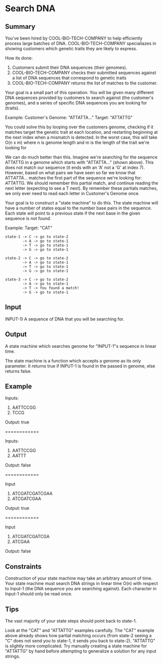 # Search DNA

## Summary

You've been hired by COOL-BIO-TECH-COMPANY to help efficiently process large batches of DNA.
COOL-BIO-TECH-COMPANY specialiazes in showing customers which genetic traits they are likely to express.

How its done:
1. Customers submit their DNA sequences (their genomes).
2. COOL-BIO-TECH-COMPANY checks their submitted sequences against a list of DNA sequences that correspond to genetic traits
3. COOL-BIO-TECH-COMPANY returns the list of matches to the customer.

Your goal is a small part of this operation. You will be given many different DNA sequences provided by customers to search against (the customer's genomes), and a series of specific DNA sequences you are looking for (traits).

Example:
Customer's Genome: "ATTATTA..."
Target: "ATTATTG"

You could solve this by looping over the customers genome, checking if it matches target the genetic trait at each location, and restarting beginning at the next index when a mismatch is detected. In the worst case, this will take O(n x m) where n is genome length and m is the length of the trait we're looking for

We can do much better than this. Imagine we're searching for the sequence ATTATTG in a genome which starts with "ATTATTA..." (shown above). This does not match our sequence (it ends with an 'A' not a 'G' at index 7). However, based on what pairs we have seen so far we know that ATT*ATTA*... matches the first part of the sequence we're looking for: *ATTA*TTG. We should remember this partial match, and continue reading the next letter (expecting to see a T next). By remember these partials matches, we only ever need to read each letter in Customer's Genome once.

Your goal is to construct a "state machine" to do this. The state machine will have a number of states equal to the number base pairs in the sequence. Each state will point to a previous state if the next base in the given sequence is not found.

Example:
Target: "CAT"

```
state-1 -> C -> go to state-2 
        -> A -> go to state-1
        -> T -> go to state-1
        -> G -> go to state-1

state-2 -> C -> go to state-2
        -> A -> go to state-1
        -> T -> go to state-1
        -> G -> go to state-1

state-3 -> C -> go to state-2
        -> A -> go to state-1
        -> T -> You found a match!
        -> G -> go to state-1
```

## Input

INPUT-1) A sequence of DNA that you will be searching for.

## Output
A state machine which searches genome for "INPUT-1"s sequence in linear time.

The state machine is a function which accepts a genome as its only parameter.
It returns true if INPUT-1 is found in the passed in genome, else returns false.

## Example

Inputs:
1) AATTCCGG
2) TCCG

Output: true

============

Inputs:
1) AATTCCGG
2) AATTT

Output: false

============

Input
1) ATCGATCGATCGAA
2) ATCGATCGAA

Output: true

============

Input
1) ATCGATCGATCGA
2) ATCGAA

Output: false

## Constraints

Construction of your state machine may take an arbitrary amount of time. Your state machine must search DNA strings in linear time O(n) with respect to Input-1 (the DNA sequence you are searching against). Each character in Input-1 should only be read once.

## Tips
The vast majority of your state steps should point back to state-1.

Look at the "CAT" and "ATTATTG" examples carefully.
The "CAT" example above already shows how partial matching occurs (from state-2 seeing a "C" does not send you to state-1, it sends you back to state-2).
"ATTATTG" is slightly more complicated. Try manually creating a state machine for "ATTATTG" by hand before attempting to generalize a solution for any input strings.

